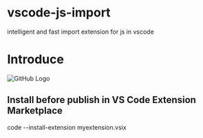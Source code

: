 # vscode-js-import
intelligent and fast import extension for js in vscode

# Introduce
![GitHub Logo](https://raw.githubusercontent.com/wangtao0101/vscode-js-import/master/img/import.gif)

## Install before publish in VS Code Extension Marketplace
code --install-extension myextension.vsix
